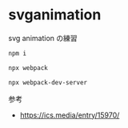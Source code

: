 # svganimation

svg animation の練習

```sh
npm i

npx webpack

npx webpack-dev-server
```

参考

- https://ics.media/entry/15970/
